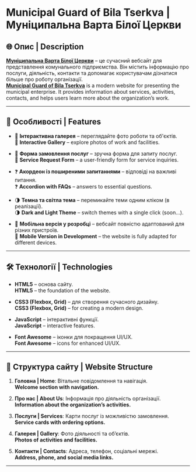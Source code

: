 # Municipal Guard of Bila Tserkva | Муніципальна Варта Білої Церкви


## 🌐 Опис | Description

**[Муніципальна Варта Білої Церкви](https://t3vel.github.io/mynicipal-guard/)** – це сучасний вебсайт для представлення комунального підприємства. Він містить інформацію про послуги, діяльність, контакти та допомагає користувачам дізнатися більше про роботу організації.  
**[Municipal Guard of Bila Tserkva](https://t3vel.github.io/mynicipal-guard/)** is a modern website for presenting the municipal enterprise. It provides information about services, activities, contacts, and helps users learn more about the organization’s work.

---

## 🚀 Особливості | Features

- 🎨 **Інтерактивна галерея** – переглядайте фото роботи та об'єктів.  
  🎨 **Interactive Gallery** – explore photos of work and facilities.

- 📝 **Форма замовлення послуг** – зручна форма для запиту послуг.  
  📝 **Service Request Form** – a user-friendly form for service inquiries.

- ❓ **Акордеон із поширеними запитаннями** – відповіді на важливі питання.  
  ❓ **Accordion with FAQs** – answers to essential questions.

- 🌗 **Темна та світла тема** – перемикайте теми одним кліком (в реалізації).   
  🌗 **Dark and Light Theme** – switch themes with a single click (soon...).

- 📱 **Мобільна версія у розробці** – вебсайт повністю адаптований для різних пристроїв.  
  📱 **Mobile Version in Development** – the website is fully adapted for different devices.

---

## 🛠 Технології | Technologies

- **HTML5** – основа сайту.  
  **HTML5** – the foundation of the website.

- **CSS3 (Flexbox, Grid)** – для створення сучасного дизайну.  
  **CSS3 (Flexbox, Grid)** – for creating a modern design.

- **JavaScript** – інтерактивні функції.  
  **JavaScript** – interactive features.

- **Font Awesome** – іконки для покращення UI/UX.  
  **Font Awesome** – icons for enhanced UI/UX.

---

## 📌 Структура сайту | Website Structure

1. **Головна | Home**: Вітальне повідомлення та навігація.  
   **Welcome section with navigation.**

2. **Про нас | About Us**: Інформація про діяльність організації.  
   **Information about the organization’s activities.**

3. **Послуги | Services**: Карти послуг із можливістю замовлення.  
   **Service cards with ordering options.**

4. **Галерея | Gallery**: Фото діяльності та об’єктів.  
   **Photos of activities and facilities.**

5. **Контакти | Contacts**: Адреса, телефон, соціальні мережі.  
   **Address, phone, and social media links.**

---
